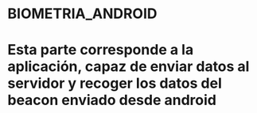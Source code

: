 # BIOMETRIA_ANDROID

# Esta parte corresponde a la aplicación, capaz de enviar datos al servidor y recoger los datos del beacon enviado desde android